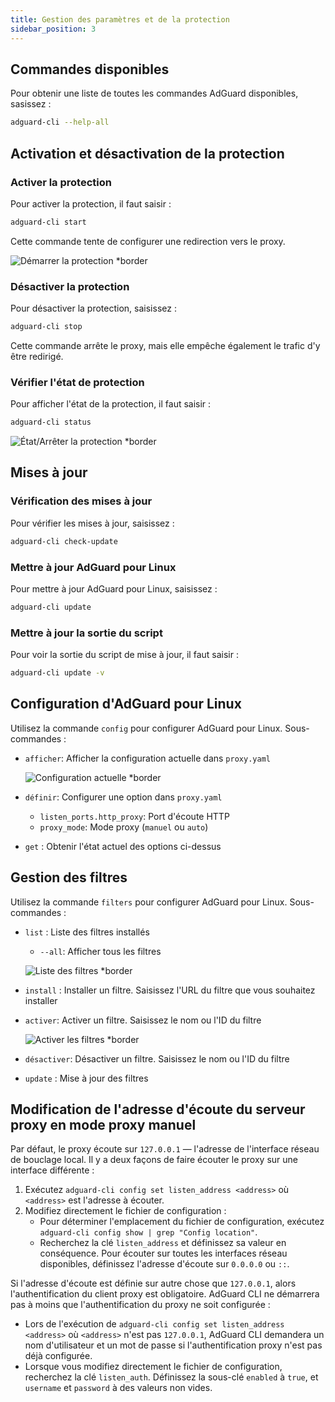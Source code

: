 ```yaml
---
title: Gestion des paramètres et de la protection
sidebar_position: 3
---
```


## Commandes disponibles

Pour obtenir une liste de toutes les commandes AdGuard disponibles, sasissez :

```sh
adguard-cli --help-all
```

## Activation et désactivation de la protection

### Activer la protection

Pour activer la protection, il faut saisir :

```sh
adguard-cli start
```

Cette commande tente de configurer une redirection vers le proxy.

![Démarrer la protection \*border](https://cdn.adtidy.org/content/Kb/ad_blocker/linux/start-protection.gif)

### Désactiver la protection

Pour désactiver la protection, saisissez :

```sh
adguard-cli stop
```

Cette commande arrête le proxy, mais elle empêche également le trafic d'y être redirigé.

### Vérifier l'état de protection

Pour afficher l'état de la protection, il faut saisir :

```sh
adguard-cli status
```

![État/Arrêter la protection \*border](https://cdn.adtidy.org/content/Kb/ad_blocker/linux/activation6.png)

## Mises à jour

### Vérification des mises à jour

Pour vérifier les mises à jour, saisissez :

```sh
adguard-cli check-update
```

### Mettre à jour AdGuard pour Linux

Pour mettre à jour AdGuard pour Linux, saisissez :

```sh
adguard-cli update
```

### Mettre à jour la sortie du script

Pour voir la sortie du script de mise à jour, il faut saisir :

```sh
adguard-cli update -v
```

## Configuration d'AdGuard pour Linux

Utilisez la commande `config` pour configurer AdGuard pour Linux. Sous-commandes :

- `afficher`: Afficher la configuration actuelle dans `proxy.yaml`

  ![Configuration actuelle \*border](https://cdn.adtidy.org/content/Kb/ad_blocker/linux/activation7.png)

- `définir`: Configurer une option dans `proxy.yaml`
  - `listen_ports.http_proxy`: Port d'écoute HTTP
  - `proxy_mode`: Mode proxy (`manuel` ou `auto`)

- `get` : Obtenir l'état actuel des options ci-dessus

## Gestion des filtres

Utilisez la commande `filters` pour configurer AdGuard pour Linux. Sous-commandes :

- `list` : Liste des filtres installés

  - `--all`: Afficher tous les filtres

  ![Liste des filtres \*border](https://cdn.adtidy.org/content/Kb/ad_blocker/linux/filter-list.png)

- `install` : Installer un filtre. Saisissez l'URL du filtre que vous souhaitez installer

- `activer`: Activer un filtre. Saisissez le nom ou l'ID du filtre

  ![Activer les filtres \*border](https://cdn.adtidy.org/content/Kb/ad_blocker/linux/built-in-filters.png)

- `désactiver`: Désactiver un filtre. Saisissez le nom ou l'ID du filtre

- `update` : Mise à jour des filtres

## Modification de l'adresse d'écoute du serveur proxy en mode proxy manuel

Par défaut, le proxy écoute sur `127.0.0.1` — l'adresse de l'interface réseau de bouclage local.
Il y a deux façons de faire écouter le proxy sur une interface différente :

1. Exécutez `adguard-cli config set listen_address <address>` où `<address>` est l'adresse à écouter.
2. Modifiez directement le fichier de configuration :
   - Pour déterminer l'emplacement du fichier de configuration, exécutez `adguard-cli config show | grep "Config location"`.
   - Recherchez la clé `listen_address` et définissez sa valeur en conséquence. Pour écouter sur toutes les interfaces réseau disponibles, définissez l'adresse d'écoute sur `0.0.0.0` ou `::`.

Si l'adresse d'écoute est définie sur autre chose que `127.0.0.1`, alors l'authentification du client proxy est obligatoire. AdGuard CLI ne démarrera pas à moins que l'authentification du proxy ne soit configurée :

- Lors de l'exécution de `adguard-cli config set listen_address <address>` où `<address>` n'est pas `127.0.0.1`, AdGuard CLI demandera un nom d'utilisateur et un mot de passe si l'authentification proxy n'est pas déjà configurée.
- Lorsque vous modifiez directement le fichier de configuration, recherchez la clé `listen_auth`. Définissez la sous-clé `enabled` à `true`, et `username` et `password` à des valeurs non vides.
